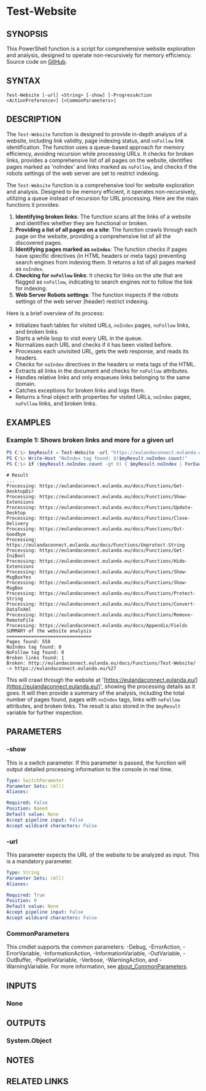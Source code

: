 ﻿---
external help file: EulandaConnect-help.xml
Module Name: EulandaConnect
online version: https://github.com/Eulanda/EulandaConnect/blob/master/docs/Test-Website.md
schema: 2.0.0
lastMod: 2024-03-19T06:27:26
---

# Test-Website

## SYNOPSIS
This PowerShell function is a script for comprehensive website exploration and analysis, designed to operate non-recursively for memory efficiency. Source code on [GitHub](https://github.com/Eulanda/EulandaConnect/blob/master/source/public/Test-Website.ps1).

## SYNTAX

```
Test-Website [-url] <String> [-show] [-ProgressAction <ActionPreference>] [<CommonParameters>]
```

## DESCRIPTION
The `Test-Website` function is designed to provide in-depth analysis of a website, including link validity, page indexing status, and `noFollow` link identification. The function uses a queue-based approach for memory efficiency, avoiding recursion while processing URLs. It checks for broken links, provides a comprehensive list of all pages on the website, identifies pages marked as 'noIndex' and links marked as `noFollow`, and checks if the robots settings of the web server are set to restrict indexing.

The `Test-Website` function is a comprehensive tool for website exploration and analysis. Designed to be memory efficient, it operates non-recursively, utilizing a queue instead of recursion for URL processing. Here are the main functions it provides:

1. **Identifying broken links**: The function scans all the links of a website and identifies whether they are functional or broken.
2. **Providing a list of all pages on a site**: The function crawls through each page on the website, providing a comprehensive list of all the discovered pages.
3. **Identifying pages marked as `noIndex`**: The function checks if pages have specific directives (in HTML headers or meta tags) preventing search engines from indexing them. It returns a list of all pages marked as `noIndex`.
4. **Checking for `noFollow` links**: It checks for links on the site that are flagged as `noFollow`, indicating to search engines not to follow the link for indexing.
5. **Web Server Robots settings**: The function inspects if the robots settings of the web server (header) restrict indexing.

Here is a brief overview of its process:

- Initializes hash tables for visited URLs, `noIndex` pages, `noFollow` links, and broken links.
- Starts a while loop to visit every URL in the queue.
- Normalizes each URL and checks if it has been visited before.
- Processes each unvisited URL, gets the web response, and reads its headers.
- Checks for `noIndex` directives in the headers or meta tags of the HTML.
- Extracts all links in the document and checks for `noFollow` attributes.
- Handles relative links and only enqueues links belonging to the same domain.
- Catches exceptions for broken links and logs them.
- Returns a final object with properties for visited URLs, `noIndex` pages, `noFollow` links, and broken links.

## EXAMPLES

### Example 1: Shows broken links and more for a given url
```powershell
PS C:\> $myResult = Test-Website -url "https://eulandaconnect.eulanda.eu/" -show
PS C:\> Write-Host "NoIndex tag found: $($myResult.noIndex.count)"
PS C:\> if ($myResult.noIndex.count -gt 0) { $myResult.noIndex | ForEach-Object { Write-Host "NoIndex: $_" } }
```

```
# Result
...
Processing: https://eulandaconnect.eulanda.eu/docs/Functions/Get-DesktopDir
Processing: https://eulandaconnect.eulanda.eu/docs/Functions/Show-Extensions
Processing: https://eulandaconnect.eulanda.eu/docs/Functions/Update-Desktop
Processing: https://eulandaconnect.eulanda.eu/docs/Functions/Close-Delivery
Processing: https://eulandaconnect.eulanda.eu/docs/Functions/Out-Goodbye
Processing: https://eulandaconnect.eulanda.eu/docs/Functions/Unprotect-String
Processing: https://eulandaconnect.eulanda.eu/docs/Functions/Get-IniBool
Processing: https://eulandaconnect.eulanda.eu/docs/Functions/Hide-Extensions
Processing: https://eulandaconnect.eulanda.eu/docs/Functions/Show-MsgBoxYes
Processing: https://eulandaconnect.eulanda.eu/docs/Functions/Show-MsgBox
Processing: https://eulandaconnect.eulanda.eu/docs/Functions/Protect-String
Processing: https://eulandaconnect.eulanda.eu/docs/Functions/Convert-DataToXml
Processing: https://eulandaconnect.eulanda.eu/docs/Functions/Remove-RemoteFile
Processing: https://eulandaconnect.eulanda.eu/docs/Appendix/Fields
SUMMARY of the website analysis
===============================
Pages found: 558
NoIndex tag found: 0
NoFollow tag found: 0
Broken links found: 1
Broken: http://eulandaconnect.eulanda.eu/docs/Functions/Test-Website/ -> https://eulandaconnect.eulanda.eu/%27
```

This will crawl through the website at '[https://eulandaconnect.eulanda.eu/](https://eulandaconnect.eulanda.eu/)', showing the processing details as it goes. It will then provide a summary of the analysis, including the total number of pages found, pages with `noIndex` tags, links with `noFollow` attributes, and broken links. The result is also stored in the `$myResult` variable for further inspection.

## PARAMETERS

### -show
This is a switch parameter. If this parameter is passed, the function will output detailed processing information to the console in real time.

```yaml
Type: SwitchParameter
Parameter Sets: (All)
Aliases:

Required: False
Position: Named
Default value: None
Accept pipeline input: False
Accept wildcard characters: False
```

### -url
This parameter expects the URL of the website to be analyzed as input. This is a mandatory parameter.

```yaml
Type: String
Parameter Sets: (All)
Aliases:

Required: True
Position: 0
Default value: None
Accept pipeline input: False
Accept wildcard characters: False
```


### CommonParameters
This cmdlet supports the common parameters: -Debug, -ErrorAction, -ErrorVariable, -InformationAction, -InformationVariable, -OutVariable, -OutBuffer, -PipelineVariable, -Verbose, -WarningAction, and -WarningVariable. For more information, see [about_CommonParameters](http://go.microsoft.com/fwlink/?LinkID=113216).

## INPUTS

### None

## OUTPUTS

### System.Object
## NOTES

## RELATED LINKS


